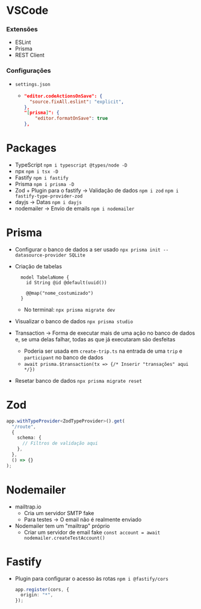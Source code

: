 # VSCode

### Extensões

- ESLint
- Prisma
- REST Client

### Configurações

- `settings.json`
  - ```json
    "editor.codeActionsOnSave": {
      "source.fixAll.eslint": "explicit",
    },
    "[prisma]": {
        "editor.formatOnSave": true
    },
    ```

# Packages

- TypeScript
  `npm i typescript @types/node -D`
- npx
  `npm i tsx -D`
- Fastify
  `npm i fastify`
- Prisma
  `npm i prisma -D`
- Zod + Plugin para o fastify -> Validação de dados
  `npm i zod`
  `npm i fastify-type-provider-zod`
- dayjs -> Datas
  `npm i dayjs`
- nodemailer -> Envio de emails
  `npm i nodemailer`

# Prisma

- Configurar o banco de dados a ser usado
  `npx prisma init --datasource-provider SQLite`
- Criação de tabelas

  ```prisma
    model TabelaNome {
      id String @id @default(uuid())

      @@map("nome_costumizado")
    }
  ```

  - No terminal: `npx prisma migrate dev`

- Visualizar o banco de dados
  `npx prisma studio`
- Transaction -> Forma de executar mais de uma ação no banco de dados e, se uma delas falhar, todas as que já executaram são desfeitas
  - Poderia ser usada em `create-trip.ts` na entrada de uma `trip` e `participant` no banco de dados
  - `await prisma.$transaction(tx => {/* Inserir "transações" aqui */})`
- Resetar banco de dados
  `npx prisma migrate reset`

# Zod

```typescript
app.withTypeProvider<ZodTypeProvider>().get(
  "/route",
  {
    schema: {
      // Filtros de validação aqui
    },
  },
  () => {}
);
```

# Nodemailer

- mailtrap.io
  - Cria um servidor SMTP fake
  - Para testes -> O email não é realmente enviado
- Nodemailer tem um "mailtrap" próprio
  - Criar um servidor de email fake
    `const account = await nodemailer.createTestAccount()`

# Fastify

- Plugin para configurar o acesso às rotas
  `npm i @fastify/cors`
  ```typescript
  app.register(cors, {
    origin: "*",
  });
  ```
